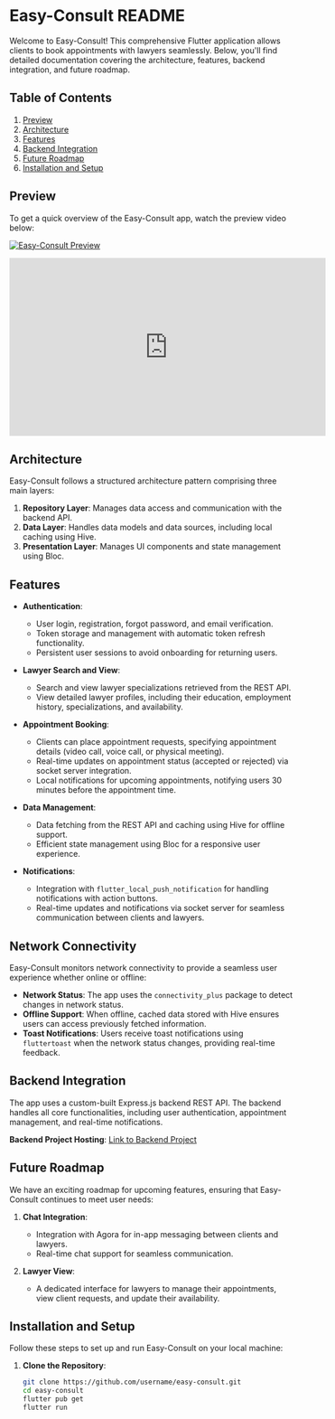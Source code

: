 # Easy-Consult README

Welcome to Easy-Consult! This comprehensive Flutter application allows clients to book appointments with lawyers seamlessly. Below, you'll find detailed documentation covering the architecture, features, backend integration, and future roadmap.

## Table of Contents
1. [Preview](#preview)
2. [Architecture](#architecture)
3. [Features](#features)
4. [Backend Integration](#backend-integration)
5. [Future Roadmap](#future-roadmap)
6. [Installation and Setup](#installation-and-setup)

## Preview

To get a quick overview of the Easy-Consult app, watch the preview video below:

[![Easy-Consult Preview](https://img.youtube.com/vi/7uXYyreLLo4/0.jpg)](https://www.youtube.com/watch?v=7uXYyreLLo4)

<iframe width="560" height="315" src="https://www.youtube.com/embed/7uXYyreLLo4" frameborder="0" allow="accelerometer; autoplay; encrypted-media; gyroscope; picture-in-picture" allowfullscreen></iframe>

## Architecture

Easy-Consult follows a structured architecture pattern comprising three main layers:

1. **Repository Layer**: Manages data access and communication with the backend API.
2. **Data Layer**: Handles data models and data sources, including local caching using Hive.
3. **Presentation Layer**: Manages UI components and state management using Bloc.

## Features

- **Authentication**:
  - User login, registration, forgot password, and email verification.
  - Token storage and management with automatic token refresh functionality.
  - Persistent user sessions to avoid onboarding for returning users.

- **Lawyer Search and View**:
  - Search and view lawyer specializations retrieved from the REST API.
  - View detailed lawyer profiles, including their education, employment history, specializations, and availability.

- **Appointment Booking**:
  - Clients can place appointment requests, specifying appointment details (video call, voice call, or physical meeting).
  - Real-time updates on appointment status (accepted or rejected) via socket server integration.
  - Local notifications for upcoming appointments, notifying users 30 minutes before the appointment time.

- **Data Management**:
  - Data fetching from the REST API and caching using Hive for offline support.
  - Efficient state management using Bloc for a responsive user experience.

- **Notifications**:
  - Integration with `flutter_local_push_notification` for handling notifications with action buttons.
  - Real-time updates and notifications via socket server for seamless communication between clients and lawyers.

## Network Connectivity

Easy-Consult monitors network connectivity to provide a seamless user experience whether online or offline:

- **Network Status**: The app uses the `connectivity_plus` package to detect changes in network status.
- **Offline Support**: When offline, cached data stored with Hive ensures users can access previously fetched information.
- **Toast Notifications**: Users receive toast notifications using `fluttertoast` when the network status changes, providing real-time feedback.

## Backend Integration

The app uses a custom-built Express.js backend REST API. The backend handles all core functionalities, including user authentication, appointment management, and real-time notifications. 

**Backend Project Hosting**: [Link to Backend Project](https://github.com/username/backend-project)

## Future Roadmap

We have an exciting roadmap for upcoming features, ensuring that Easy-Consult continues to meet user needs:

1. **Chat Integration**:
   - Integration with Agora for in-app messaging between clients and lawyers.
   - Real-time chat support for seamless communication.

2. **Lawyer View**:
   - A dedicated interface for lawyers to manage their appointments, view client requests, and update their availability.



## Installation and Setup

Follow these steps to set up and run Easy-Consult on your local machine:

1. **Clone the Repository**:
   ```bash
   git clone https://github.com/username/easy-consult.git
   cd easy-consult
   flutter pub get
   flutter run
   ```

